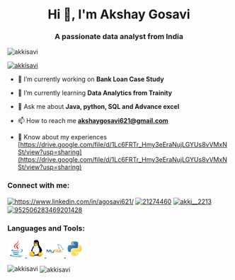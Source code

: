 <h1 align="center">Hi 👋, I'm Akshay Gosavi</h1>
<h3 align="center">A passionate data analyst from India</h3>

<p align="left"> <img src="https://komarev.com/ghpvc/?username=akkisavi&label=Profile%20views&color=0e75b6&style=flat" alt="akkisavi" /> </p>

<p align="left"> <a href="https://github.com/ryo-ma/github-profile-trophy"><img src="https://github-profile-trophy.vercel.app/?username=akkisavi" alt="akkisavi" /></a> </p>

- 🔭 I’m currently working on **Bank Loan Case Study**

- 🌱 I’m currently learning **Data Analytics from Trainity**

- 💬 Ask me about **Java, python, SQL and Advance excel**

- 📫 How to reach me **akshaygosavi621@gmail.com**

- 📄 Know about my experiences [https://drive.google.com/file/d/1Lc6FRTr_Hmy3eEraNujLGYUs8vVMxNSt/view?usp=sharing](https://drive.google.com/file/d/1Lc6FRTr_Hmy3eEraNujLGYUs8vVMxNSt/view?usp=sharing)

<h3 align="left">Connect with me:</h3>
<p align="left">
<a href="https://linkedin.com/in/https://www.linkedin.com/in/agosavi621/" target="blank"><img align="center" src="https://raw.githubusercontent.com/rahuldkjain/github-profile-readme-generator/master/src/images/icons/Social/linked-in-alt.svg" alt="https://www.linkedin.com/in/agosavi621/" height="30" width="40" /></a>
<a href="https://stackoverflow.com/users/21274460" target="blank"><img align="center" src="https://raw.githubusercontent.com/rahuldkjain/github-profile-readme-generator/master/src/images/icons/Social/stack-overflow.svg" alt="21274460" height="30" width="40" /></a>
<a href="https://instagram.com/akki__2213" target="blank"><img align="center" src="https://raw.githubusercontent.com/rahuldkjain/github-profile-readme-generator/master/src/images/icons/Social/instagram.svg" alt="akki__2213" height="30" width="40" /></a>
<a href="https://discord.gg/952506283469201428" target="blank"><img align="center" src="https://raw.githubusercontent.com/rahuldkjain/github-profile-readme-generator/master/src/images/icons/Social/discord.svg" alt="952506283469201428" height="30" width="40" /></a>
</p>

<h3 align="left">Languages and Tools:</h3>
<p align="left"> <a href="https://www.java.com" target="_blank" rel="noreferrer"> <img src="https://raw.githubusercontent.com/devicons/devicon/master/icons/java/java-original.svg" alt="java" width="40" height="40"/> </a> <a href="https://www.linux.org/" target="_blank" rel="noreferrer"> <img src="https://raw.githubusercontent.com/devicons/devicon/master/icons/linux/linux-original.svg" alt="linux" width="40" height="40"/> </a> <a href="https://www.mysql.com/" target="_blank" rel="noreferrer"> <img src="https://raw.githubusercontent.com/devicons/devicon/master/icons/mysql/mysql-original-wordmark.svg" alt="mysql" width="40" height="40"/> </a> <a href="https://www.python.org" target="_blank" rel="noreferrer"> <img src="https://raw.githubusercontent.com/devicons/devicon/master/icons/python/python-original.svg" alt="python" width="40" height="40"/> </a> </p>

<p><img align="left" src="https://github-readme-stats.vercel.app/api/top-langs?username=akkisavi&show_icons=true&locale=en&layout=compact" alt="akkisavi" /></p>

<p>&nbsp;<img align="center" src="https://github-readme-stats.vercel.app/api?username=akkisavi&show_icons=true&locale=en" alt="akkisavi" /></p>
